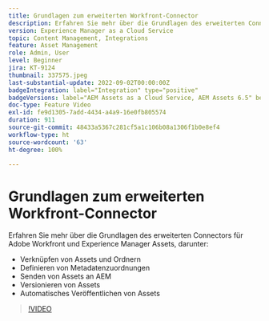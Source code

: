 ```yaml
---
title: Grundlagen zum erweiterten Workfront-Connector
description: Erfahren Sie mehr über die Grundlagen des erweiterten Connectors für Adobe Workfront und Experience Manager Assets.
version: Experience Manager as a Cloud Service
topic: Content Management, Integrations
feature: Asset Management
role: Admin, User
level: Beginner
jira: KT-9124
thumbnail: 337575.jpeg
last-substantial-update: 2022-09-02T00:00:00Z
badgeIntegration: label="Integration" type="positive"
badgeVersions: label="AEM Assets as a Cloud Service, AEM Assets 6.5" before-title="false"
doc-type: Feature Video
exl-id: fe9d1305-7add-4434-a4a9-16e0fb805574
duration: 911
source-git-commit: 48433a5367c281cf5a1c106b08a1306f1b0e8ef4
workflow-type: ht
source-wordcount: '63'
ht-degree: 100%

---
```


# Grundlagen zum erweiterten Workfront-Connector

Erfahren Sie mehr über die Grundlagen des erweiterten Connectors für Adobe Workfront und Experience Manager Assets, darunter:

+ Verknüpfen von Assets und Ordnern
+ Definieren von Metadatenzuordnungen
+ Senden von Assets an AEM
+ Versionieren von Assets
+ Automatisches Veröffentlichen von Assets

>[!VIDEO](https://video.tv.adobe.com/v/3454304?quality=12&learn=on&captions=ger)
